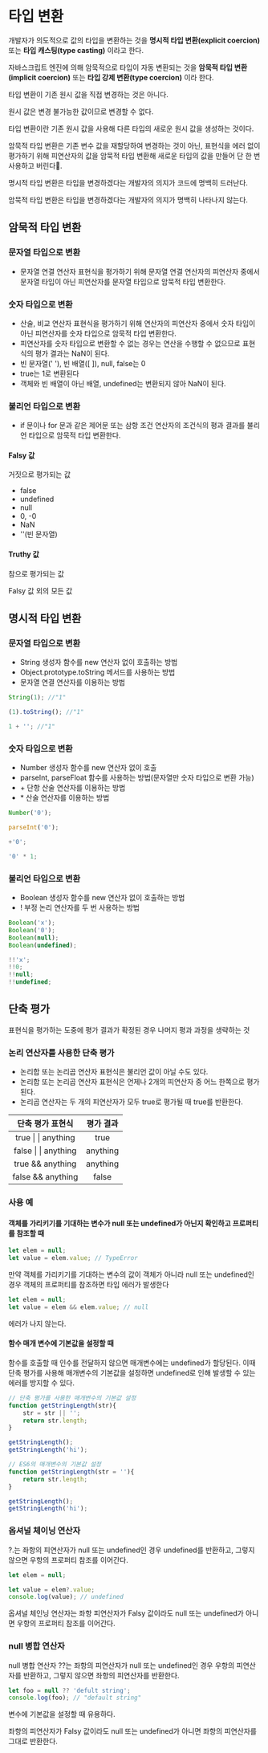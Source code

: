 # 타입 변환

개발자가 의도적으로 값의 타입을 변환하는 것을 **명시적 타입 변환(explicit coercion)** 또는 **타입 캐스팅(type casting)** 이라고 한다.

자바스크립트 엔진에 의해 암묵적으로 타입이 자동 변환되는 것을 **암묵적 타입 변환(implicit coercion)** 또는 **타입 강제 변환(type coercion)** 이라 한다.

타입 변환이 기존 원시 값을 직접 변경하는 것은 아니다.

원시 값은 변경 불가능한 값이므로 변경할 수 없다.

타입 변환이란 기존 원시 값을 사용해 다른 타입의 새로운 원시 값을 생성하는 것이다.

암묵적 타입 변환은 기존 변수 값을 재할당하여 변경하는 것이 아닌, 표현식을 에러 없이 평가하기 위해 피연산자의 값을 암묵적 타입 변환해 새로운 타입의 값을 만들어 단 한 번 사용하고 버린다.

명시적 타입 변환은 타입을 변경하겠다는 개발자의 의지가 코드에 명백히 드러난다.

암묵적 타입 변환은 타입을 변경하겠다는 개발자의 의지가 명백히 나타나지 않는다.

## 암묵적 타입 변환

### 문자열 타입으로 변환

- 문자열 연결 연산자 표현식을 평가하기 위해 문자열 연결 연산자의 피연산자 중에서 문자열 타입이 아닌 피연산자를 문자열 타입으로 암묵적 타입 변환한다.

### 숫자 타입으로 변환

- 산술, 비교 연산자 표현식을 평가하기 위해 연산자의 피연산자 중에서 숫자 타입이 아닌 피연산자를 숫자 타입으로 암묵적 타입 변환한다.
- 피연산자를 숫자 타입으로 변환할 수 없는 경우는 연산을 수행할 수 없으므로 표현식의 평가 결과는 NaN이 된다.
- 빈 문자열(' '), 빈 배열([ ]), null, false는 0
- true는 1로 변환된다
- 객체와 빈 배열이 아닌 배열, undefined는 변환되지 않아 NaN이 된다.

### 불리언 타입으로 변환

- if 문이나 for 문과 같은 제어문 또는 삼항 조건 연산자의 조건식의 평과 결과를 불리언 타입으로 암묵적 타입 변환한다.

#### Falsy 값
거짓으로 평가되는 값

- false
- undefined
- null
- 0, -0
- NaN
- ''(빈 문자열)

#### Truthy 값

참으로 평가되는 값

Falsy 값 외의 모든 값

## 명시적 타입 변환

### 문자열 타입으로 변환

- String 생성자 함수를 new 연산자 없이 호출하는 방법
- Object.prototype.toString 메서드를 사용하는 방법
- 문자열 연결 연산자를 이용하는 방법

```js
String(1); //"1"

(1).toString(); //"1"

1 + ''; //"1"
```

### 숫자 타입으로 변환

- Number 생성자 함수를 new 연산자 없이 호출
- parseInt, parseFloat 함수를 사용하는 방법(문자열만 숫자 타입으로 변환 가능)
- \+ 단항 산술 연산자를 이용하는 방법
- \* 산술 연산자를 이용하는 방법

```js
Number('0');

parseInt('0');

+'0';

'0' * 1;
```

### 불리언 타입으로 변환

- Boolean 생성자 함수를 new 연산자 없이 호출하는 방법
- ! 부정 논리 연산자를 두 번 사용하는 방법

```js
Boolean('x');
Boolean('0');
Boolean(null);
Boolean(undefined);

!!'x';
!!0;
!!null;
!!undefined;
```

## 단축 평가

표현식을 평가하는 도중에 평가 결과가 확정된 경우 나머지 평과 과정을 생략하는 것

### 논리 연산자를 사용한 단축 평가

- 논리합 또는 논리곱 연산자 표현식은 불리언 값이 아닐 수도 있다.
- 논리합 또는 논리곱 연산자 표현식은 언제나 2개의 피연산자 중 어느 한쪽으로 평가된다.
- 논리곱 연산자는 두 개의 피연산자가 모두 true로 평가될 때 true를 반환한다.

|단축 평가 표현식|평가 결과|
|:---:|:---:|
|true \| \| anything|true|
|false \| \| anything|anything|
|true && anything|anything|
|false && anything|false|

### 사용 예

#### 객체를 가리키기를 기대하는 변수가 null 또는 undefined가 아닌지 확인하고 프로퍼티를 참조할 때

```js
let elem = null;
let value = elem.value; // TypeError
```

만약 객체를 가리키기를 기대하는 변수의 값이 객체가 아니라 null 또는 undefined인 경우 객체의 프로퍼티를 참조하면 타입 에러가 발생한다

```js
let elem = null;
let value = elem && elem.value; // null
```
 에러가 나지 않는다.

 #### 함수 매개 변수에 기본값을 설정할 때

 함수를 호출할 때 인수를 전달하지 않으면 매개변수에는 undefined가 할당된다. 이때 단축 평가를 사용해 매개변수의 기본값을 설정하면 undefined로 인해 발생할 수 있는 에러를 방지할 수 있다.

 ```js
 // 단축 평가를 사용한 매개변수의 기본값 설정
 function getStringLength(str){
     str = str || '';
     return str.length;
 }

 getStringLength();
 getStringLength('hi');

// ES6의 매개변수의 기본값 설정
 function getStringLength(str = ''){
     return str.length;
 }

 getStringLength();
 getStringLength('hi');
 ```

 ### 옵셔널 체이닝 연산자

 ?.는 좌항의 피연산자가 null 또는 undefined인 경우 undefined를 반환하고, 그렇지 않으면 우항의 프로퍼티 참조를 이어간다.

 ```js
 let elem = null;

 let value = elem?.value;
 console.log(value); // undefined
 ```

옵셔널 체인닝 연산자는 좌항 피연산자가 Falsy 값이라도 null 또는 undefined가 아니면 우항의 프로퍼티 참조를 이어간다.

### null 병합 연산자

null 병합 연산자 ??는 좌항의 피연산자가 null 또는 undefined인 경우 우항의 피연산자를 반환하고, 그렇지 않으면 좌항의 피연산자를 반환한다.

```js
let foo = null ?? 'defult string';
console.log(foo); // "default string"
```

변수에 기본값을 설정할 때 유용하다.

좌항의 피연산자가 Falsy 값이라도 null 또는 undefined가 아니면 좌항의 피연산자를 그대로 반환한다.
